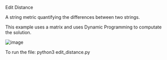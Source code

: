 Edit Distance

A string metric quantifying the differences between two strings.

This example uses a matrix and uses Dynamic Programming to computate the solution.

![image](https://github.com/vp1-2-3/Edit-Distance/assets/123430946/1697b830-f698-4445-be91-23e5cb260010)

To run the file: python3 edit_distance.py
